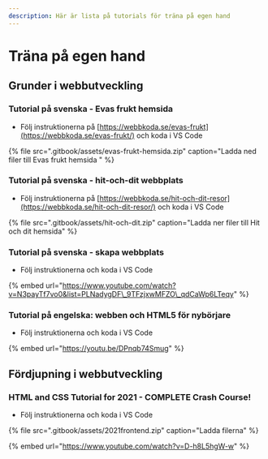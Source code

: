 ```yaml
---
description: Här är lista på tutorials för träna på egen hand
---
```


# Träna på egen hand

## Grunder i webbutveckling

### **Tutorial på svenska - Evas frukt hemsida**

* Följ instruktionerna på [https://webbkoda.se/evas-frukt](https://webbkoda.se/evas-frukt/) och koda i VS Code 

{% file src=".gitbook/assets/evas-frukt-hemsida.zip" caption="Ladda ned filer till Evas frukt hemsida " %}

### Tutorial på svenska - hit-och-dit webbplats

* Följ instruktionerna på [https://webbkoda.se/hit-och-dit-resor](https://webbkoda.se/hit-och-dit-resor/) och koda i VS Code 

{% file src=".gitbook/assets/hit-och-dit.zip" caption="Ladda ner filer till Hit och dit hemsida" %}

### Tutorial på svenska - skapa webbplats

* Följ instruktionerna och koda i VS Code 

{% embed url="https://www.youtube.com/watch?v=N3payTf7vo0&list=PLNadygDF\_9TFzjxwMFZO\_qdCaWp6LTeqy" %}

### Tutorial på engelska: webben och HTML5 för nybörjare

* Följ instruktionerna och koda i VS Code 

{% embed url="https://youtu.be/DPnqb74Smug" %}

## Fördjupning i webbutveckling

### HTML and CSS Tutorial for 2021 - COMPLETE Crash Course!

* Följ instruktionerna och koda i VS Code 

{% file src=".gitbook/assets/2021frontend.zip" caption="Ladda filerna" %}

{% embed url="https://www.youtube.com/watch?v=D-h8L5hgW-w" %}



